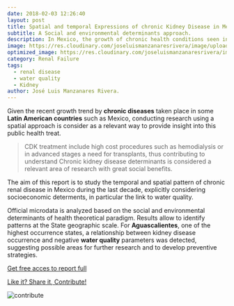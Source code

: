 ```yaml
---
date: 2018-02-03 12:26:40
layout: post
title: Spatial and temporal Expressions of chronic Kidney Disease in Mexico 
subtitle: A Social and environmental determinants approach.
description: In Mexico, the growth of chronic health conditions seen in recent decades, represents a serious public health problem. As part of this phenomena, the rise in chronic kidney disease (CKD) is a topic of concern given its adverse social impacts.
image: https://res.cloudinary.com/joseluismanzanaresrivera/image/upload/v1585264131/dialisis-title-image_tcm7-217595_fk8xkr.jpg
optimized_image: https://res.cloudinary.com/joseluismanzanaresrivera/image/upload/v1585264131/dialisis-title-image_tcm7-217595_fk8xkr.jpg
category: Renal Failure
tags:
  - renal disease
  - water quality
  - Kidney
author: José Luis Manzanares Rivera.
---
```


Given the recent growth trend by **chronic diseases** taken place in some **Latin American countries** such as Mexico, conducting research using a spatial approach is consider as a relevant way to provide insight into this public health treat. 

>CDK treatment include high cost procedures such as hemodialysis  or in advanced stages a need for transplants, thus contributing to understand Chronic kidney disease determinants is considered a relevant area of research with great social benefits.

The aim of this report is to study the temporal and spatial pattern of chronic renal disease in Mexico during the last decade, explicitly considering socioeconomic determents, in particular the link to water quality.

Official microdata is analyzed based on the social and environmental determinants of health theoretical paradigm. Results allow to identify patterns at the State geographic
scale. For **Aguascalientes**, one of the highest occurrence states, a relationship between kidney disease occurrence and negative **water quality** parameters was detected, suggesting possible areas for further research and to develop preventive strategies.




[Get free acces to report full](http://docs.wixstatic.com/ugd/59a6db_ae95ca0f66f9482eb723e34b248dda49.pdf)



[Like it? Share it, Contribute!](https://www.paypal.com/cgi-bin/webscr?cmd=_s-xclick&hosted_button_id=LJ35ZPFKW82VN&source=url)

![contribute](https://res.cloudinary.com/joseluismanzanaresrivera/image/upload/v1585791798/C%C3%B3digo_QR_z5gc74.png)

